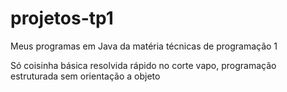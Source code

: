 # projetos-tp1
Meus programas em Java da matéria técnicas de programação 1

Só coisinha básica resolvida rápido no corte vapo, programação estruturada sem orientação a objeto
